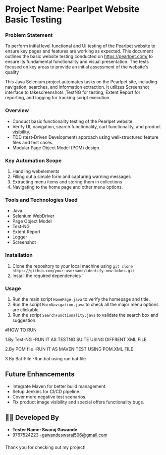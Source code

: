 # Project Name: Pearlpet Website Basic Testing

### Problem Statement
To perform initial level functional and UI testing of the Pearlpet website to ensure key pages and features are working as expected. This document outlines the basic website testing conducted on https://pearlpet.com/ to ensure its fundamental functionality and visual presentation. The tests focused on key areas to provide an initial assessment of the website's quality

This Java Selenium project automates tasks on the Pearlpet site, including navigation, searches, and information extraction. It utilizes Screenshot interface to takescreenshots ,TestNG for testing, Extent Report for reporting, and logging for tracking script execution.

### Overview
- Conduct basic functionality testing of the Pearlpet website.
- Verify UI, navigation, search functionality, cart functionality, and product visibility.
- TDD (test-Driven Development) approach using well-structured feature files and test cases.
- Modular Page Object Model (POM) design.


### Key Automation Scope
1. Handling webelements 
2. Filling out a simple form and capturing warning messages
3. Extracting menu items and  storing them in collections
4. Navigating  to the home page and other menu options.

### Tools and Technologies Used
- Java
- Selenium WebDriver
- Page Object Model
- Test-NG
- Extent Report
- Logger
- Screenshot

### Installation
1. Clone the repository to your local machine using `git clone https://github.com/your-username/identify-new-bikes.git`
2. Install the required dependencies `

### Usage
1. Run the main script `HomePage.java` to verify the homepage and title.
2. Run the script `MainNavigation.java` to check all the major menu options are clickable.
3. Run the script `SearchFunctionality.java` to validate the search box and suggestion.

#HOW TO RUN 

  1.By Test-NG 
   		-RUN IT AS TESTNG SUITE USING DIFFRENT XML FILE  
   		
  2.By POM file
  		-RUN IT AS MAVEN TEST USING POM.XML FILE 
 
  3.By Bat-File
  		-Run.bat using run.bat file		
  		
## Future Enhancements

- Integrate Maven for better build management.
- Setup Jenkins for CI/CD pipeline.
- Cover more negative test scenarios.
- Fix product image visibility and special offers functionality bugs.


## 👨‍💻 Developed By
- **Tester Name: Swaraj Gawande**         
- 9767524223
-gawandeswaraj506@gmail.com


### 
Thank you for checking out my project! 
